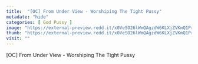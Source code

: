 ```yaml
---
title:  "[OC] From Under View - Worshiping The Tight Pussy"
metadate: "hide"
categories: [ God Pussy ]
image: "https://external-preview.redd.it/x0VeSO26lWmQAgzdW6KLXjZVKmQ1PrbP6_u35T2faO0.jpg?auto=webp&s=c055f39552358fe5027ec693968e166d1e0dd889"
thumb: "https://external-preview.redd.it/x0VeSO26lWmQAgzdW6KLXjZVKmQ1PrbP6_u35T2faO0.jpg?width=320&crop=smart&auto=webp&s=d7c3c4f867628f3b978389328642fabc6b101f27"
visit: ""
---
```

[OC] From Under View - Worshiping The Tight Pussy
